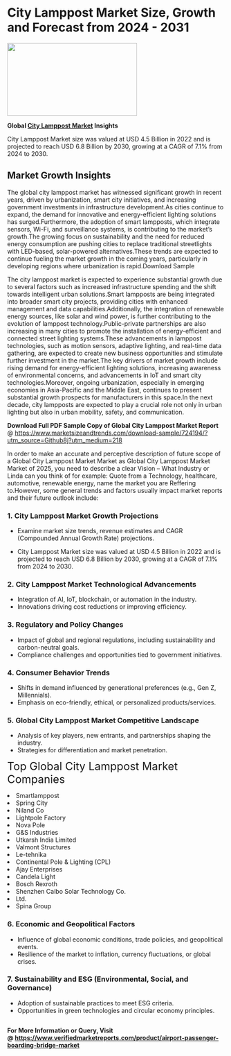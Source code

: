 <H1>City Lamppost Market Size, Growth and Forecast from 2024 - 2031</H1><img class="aligncenter size-medium wp-image-584254" src="https://thirdeyenews.in/wp-content/uploads/2024/09/Global-Market-Research-300x168.jpeg" alt="" width="300" height="168" /><p><strong>Global&nbsp;<a href="https://www.marketsizeandtrends.com/download-sample/724194/?utm_source=Github8j?utm_medium=218">City Lamppost Market</a> Insights</strong></p><p>City Lamppost Market size was valued at USD 4.5 Billion in 2022 and is projected to reach USD 6.8 Billion by 2030, growing at a CAGR of 7.1% from 2024 to 2030.</p><p><h2>Market Growth Insights</h2> <p>The global city lamppost market has witnessed significant growth in recent years, driven by urbanization, smart city initiatives, and increasing government investments in infrastructure development.As cities continue to expand, the demand for innovative and energy-efficient lighting solutions has surged.Furthermore, the adoption of smart lampposts, which integrate sensors, Wi-Fi, and surveillance systems, is contributing to the market’s growth.The growing focus on sustainability and the need for reduced energy consumption are pushing cities to replace traditional streetlights with LED-based, solar-powered alternatives.These trends are expected to continue fueling the market growth in the coming years, particularly in developing regions where urbanization is rapid.Download Sample </p> <p>The city lamppost market is expected to experience substantial growth due to several factors such as increased infrastructure spending and the shift towards intelligent urban solutions.Smart lampposts are being integrated into broader smart city projects, providing cities with enhanced management and data capabilities.Additionally, the integration of renewable energy sources, like solar and wind power, is further contributing to the evolution of lamppost technology.Public-private partnerships are also increasing in many cities to promote the installation of energy-efficient and connected street lighting systems.These advancements in lamppost technologies, such as motion sensors, adaptive lighting, and real-time data gathering, are expected to create new business opportunities and stimulate further investment in the market.The key drivers of market growth include rising demand for energy-efficient lighting solutions, increasing awareness of environmental concerns, and advancements in IoT and smart city technologies.Moreover, ongoing urbanization, especially in emerging economies in Asia-Pacific and the Middle East, continues to present substantial growth prospects for manufacturers in this space.In the next decade, city lampposts are expected to play a crucial role not only in urban lighting but also in urban mobility, safety, and communication.</p><p><span class=""><strong>Download Full PDF Sample Copy of Global City Lamppost Market Report</strong> @ <a href="https://www.marketsizeandtrends.com/download-sample/724194/?utm_source=Github8j?utm_medium=218" target="_blank">https://www.marketsizeandtrends.com/download-sample/724194/?utm_source=Github8j?utm_medium=218</a></span></p><p>In order to make an accurate and perceptive description of future scope of a Global&nbsp;City Lamppost Market Market as Global&nbsp;City Lamppost Market Market of 2025, you need to describe a clear Vision &ndash; What Industry or Linda can you think of for example: Quote from a Technology, healthcare, automotive, renewable energy, name the market you are Reffering to.However, some general trends and factors usually impact market reports and their future outlook include:</p><h3>1.&nbsp;<strong>City Lamppost Market Growth Projections</strong></h3><ul><li>Examine market size trends, revenue estimates and CAGR (Compounded Annual Growth Rate) projections.</li><li><p>City Lamppost Market size was valued at USD 4.5 Billion in 2022 and is projected to reach USD 6.8 Billion by 2030, growing at a CAGR of 7.1% from 2024 to 2030.</p></li></ul><h3>2.&nbsp;<strong>City Lamppost Market Technological Advancements</strong></h3><ul><li>Integration of AI, IoT, blockchain, or automation in the industry.</li><li>Innovations driving cost reductions or improving efficiency.</li></ul><h3>3.&nbsp;<strong>Regulatory and Policy Changes</strong></h3><ul><li>Impact of global and regional regulations, including sustainability and carbon-neutral goals.</li><li>Compliance challenges and opportunities tied to government initiatives.</li></ul><h3>4.&nbsp;<strong>Consumer Behavior Trends</strong></h3><ul><li>Shifts in demand influenced by generational preferences (e.g., Gen Z, Millennials).</li><li>Emphasis on eco-friendly, ethical, or personalized products/services.</li></ul><h3>5.&nbsp;<strong>Global City Lamppost Market Competitive Landscape</strong></h3><ul><li>Analysis of key players, new entrants, and partnerships shaping the industry.</li><li>Strategies for differentiation and market penetration.</li></ul><p data-pm-slice="1 1 []"><span style="color: inherit; font-family: inherit; font-size: 25px;">Top Global City Lamppost Market Companies</span></p><div class="" data-test-id=""><p><li>Smartlamppost</li><li> Spring City</li><li> Niland Co</li><li> Lightpole Factory</li><li> Nova Pole</li><li> G&S Industries</li><li> Utkarsh India Limited</li><li> Valmont Structures</li><li> Le-tehnika</li><li> Continental Pole & Lighting (CPL)</li><li> Ajay Enterprises</li><li> Candela Light</li><li> Bosch Rexroth</li><li> Shenzhen Caibo Solar Technology Co.</li><li> Ltd.</li><li> Spina Group</li></p></div><h3>6.&nbsp;<strong>Economic and Geopolitical Factors</strong></h3><ul><li>Influence of global economic conditions, trade policies, and geopolitical events.</li><li>Resilience of the market to inflation, currency fluctuations, or global crises.</li></ul><h3>7.&nbsp;<strong>Sustainability and ESG (Environmental, Social, and Governance)</strong></h3><ul><li>Adoption of sustainable practices to meet ESG criteria.</li><li>Opportunities in green technologies and circular economy principles.</li></ul><h2><strong style="font-size: 14px;">For More Information or Query, Visit @&nbsp;</strong><a style="background-color: #ffffff; font-size: 14px;" href="https://www.marketsizeandtrends.com/report/city-lamppost-market/" target="_blank">https://www.verifiedmarketreports.com/product/airport-passenger-boarding-bridge-market</a></h2>